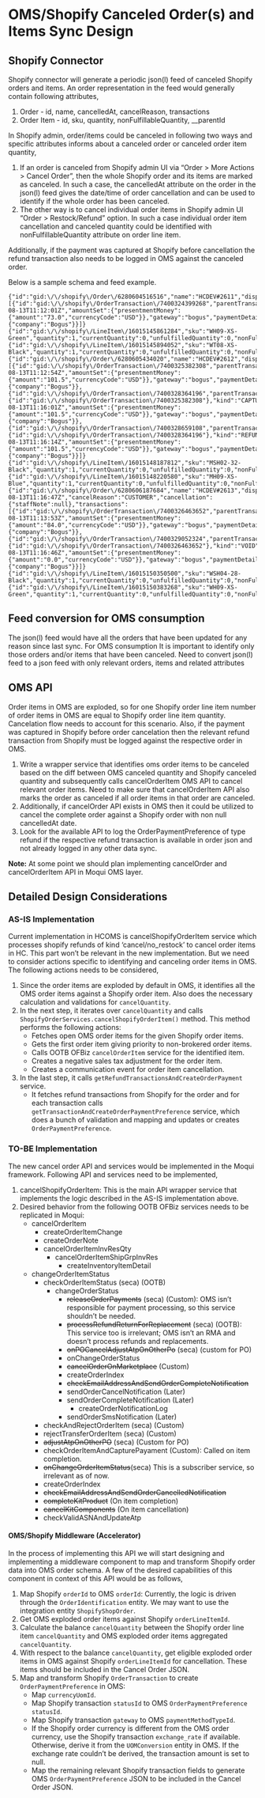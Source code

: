 # OMS/Shopify Canceled Order(s) and Items Sync Design

## Shopify Connector
Shopify connector will generate a periodic json(l) feed of canceled Shopify orders and items. An order representation in the feed would generally contain following attributes,
1. Order - id, name, cancelledAt, cancelReason, transactions
2. Order Item - id, sku, quantity, nonFulfillableQuantity, __parentId

In Shopify admin, order/items could be canceled in following two ways and specific attributes informs about a canceled order or canceled order item quantity,
1. If an order is canceled from Shopify admin UI via “Order > More Actions > Cancel Order”, then the whole Shopify order and its items are marked as canceled. In such a case, the cancelledAt attribute on the order in the json(l) feed gives the date/time of order cancellation and can be used to identify if the whole order has been canceled.
2. The other way is to cancel individual order items in Shopify admin UI “Order > Restock/Refund” option. In such a case individual order item cancellation and canceled quantity could be identified with nonFulfillableQuantity attribute on order line item.

Additionally, if the payment was captured at Shopify before cancellation the refund transaction also needs to be logged in OMS against the canceled order.

Below is a sample schema and feed example.
```
{"id":"gid:\/\/shopify\/Order\/6280604516516","name":"HCDEV#2611","displayFulfillmentStatus":"UNFULFILLED","cancelledAt":null,"cancelReason":null,"cancellation":null,"transactions":[{"id":"gid:\/\/shopify\/OrderTransaction\/7400324399268","parentTransaction":null,"kind":"AUTHORIZATION","status":"SUCCESS","processedAt":"2024-08-13T11:12:01Z","amountSet":{"presentmentMoney":{"amount":"73.0","currencyCode":"USD"}},"gateway":"bogus","paymentDetails":{"company":"Bogus"}}]}
{"id":"gid:\/\/shopify\/LineItem\/16015145861284","sku":"WH09-XS-Green","quantity":1,"currentQuantity":0,"unfulfilledQuantity":0,"nonFulfillableQuantity":1,"__parentId":"gid:\/\/shopify\/Order\/6280604516516"}
{"id":"gid:\/\/shopify\/LineItem\/16015145894052","sku":"WT08-XS-Black","quantity":1,"currentQuantity":0,"unfulfilledQuantity":0,"nonFulfillableQuantity":1,"__parentId":"gid:\/\/shopify\/Order\/6280604516516"}
{"id":"gid:\/\/shopify\/Order\/6280605434020","name":"HCDEV#2612","displayFulfillmentStatus":"UNFULFILLED","cancelledAt":null,"cancelReason":null,"cancellation":null,"transactions":[{"id":"gid:\/\/shopify\/OrderTransaction\/7400325382308","parentTransaction":null,"kind":"AUTHORIZATION","status":"SUCCESS","processedAt":"2024-08-13T11:12:54Z","amountSet":{"presentmentMoney":{"amount":"101.5","currencyCode":"USD"}},"gateway":"bogus","paymentDetails":{"company":"Bogus"}},{"id":"gid:\/\/shopify\/OrderTransaction\/7400328364196","parentTransaction":{"id":"gid:\/\/shopify\/OrderTransaction\/7400325382308"},"kind":"CAPTURE","status":"SUCCESS","processedAt":"2024-08-13T11:16:01Z","amountSet":{"presentmentMoney":{"amount":"101.5","currencyCode":"USD"}},"gateway":"bogus","paymentDetails":{"company":"Bogus"}},{"id":"gid:\/\/shopify\/OrderTransaction\/7400328659108","parentTransaction":{"id":"gid:\/\/shopify\/OrderTransaction\/7400328364196"},"kind":"REFUND","status":"SUCCESS","processedAt":"2024-08-13T11:16:14Z","amountSet":{"presentmentMoney":{"amount":"101.5","currencyCode":"USD"}},"gateway":"bogus","paymentDetails":{"company":"Bogus"}}]}
{"id":"gid:\/\/shopify\/LineItem\/16015148187812","sku":"MSH02-32-Black","quantity":1,"currentQuantity":0,"unfulfilledQuantity":0,"nonFulfillableQuantity":1,"__parentId":"gid:\/\/shopify\/Order\/6280605434020"}
{"id":"gid:\/\/shopify\/LineItem\/16015148220580","sku":"MH09-XS-Blue","quantity":1,"currentQuantity":0,"unfulfilledQuantity":0,"nonFulfillableQuantity":1,"__parentId":"gid:\/\/shopify\/Order\/6280605434020"}
{"id":"gid:\/\/shopify\/Order\/6280606187684","name":"HCDEV#2613","displayFulfillmentStatus":"UNFULFILLED","cancelledAt":"2024-08-13T11:16:47Z","cancelReason":"CUSTOMER","cancellation":{"staffNote":null},"transactions":[{"id":"gid:\/\/shopify\/OrderTransaction\/7400326463652","parentTransaction":null,"kind":"AUTHORIZATION","status":"SUCCESS","processedAt":"2024-08-13T11:13:53Z","amountSet":{"presentmentMoney":{"amount":"84.0","currencyCode":"USD"}},"gateway":"bogus","paymentDetails":{"company":"Bogus"}},{"id":"gid:\/\/shopify\/OrderTransaction\/7400329052324","parentTransaction":{"id":"gid:\/\/shopify\/OrderTransaction\/7400326463652"},"kind":"VOID","status":"SUCCESS","processedAt":"2024-08-13T11:16:46Z","amountSet":{"presentmentMoney":{"amount":"0.0","currencyCode":"USD"}},"gateway":"bogus","paymentDetails":{"company":"Bogus"}}]}
{"id":"gid:\/\/shopify\/LineItem\/16015150350500","sku":"WSH04-28-Black","quantity":1,"currentQuantity":0,"unfulfilledQuantity":0,"nonFulfillableQuantity":1,"__parentId":"gid:\/\/shopify\/Order\/6280606187684"}
{"id":"gid:\/\/shopify\/LineItem\/16015150383268","sku":"WH09-XS-Green","quantity":1,"currentQuantity":0,"unfulfilledQuantity":0,"nonFulfillableQuantity":1,"__parentId":"gid:\/\/shopify\/Order\/6280606187684"}
```

## Feed conversion for OMS consumption
The json(l) feed would have all the orders that have been updated for any reason since last sync. For OMS consumption It is important to identify only those orders and/or items that have been canceled. Need to convert json(l) feed to a json feed with only relevant orders, items and related attributes

## OMS API
Order items in OMS are exploded, so for one Shopify order line item number of order items in OMS are equal to Shopify order line item quantity. Cancelation flow needs to account for this scenario. Also, if the payment was captured in Shopify before order cancelation then the relevant refund transaction from Shopify must be logged against the respective order in OMS.
1. Write a wrapper service that identifies oms order items to be canceled based on the diff between OMS canceled quantity and Shopify canceled quantity and subsequently calls cancelOrderItem OMS API to cancel relevant order items. Need to make sure that cancelOrderItem API also marks the order as canceled if all order items in that order are canceled.
2. Additionally, if cancelOrder API exists in OMS then it could be utilized to cancel the complete order against a Shopify order with non null cancelledAt date.
3. Look for the available API to log the OrderPaymentPreference of type refund if the respective refund transaction is available in order json and not already logged in any other data sync.

**Note:** At some point we should plan implementing cancelOrder and cancelOrderItem API in Moqui OMS layer.

## Detailed Design Considerations
### AS-IS Implementation
Current implementation in HCOMS is cancelShopifyOrderItem service which processes shopify refunds of kind ‘cancel/no_restock’ to cancel order items in HC. This part won’t be relevant in the new implementation. But we need to consider actions specific to identifying and canceling order items in OMS. The following actions needs to be considered,
1. Since the order items are exploded by default in OMS, it identifies all the OMS order items against a Shopify order item. Also does the necessary calculation and validations for `cancelQuantity`.
2. In the next step, it iterates over `cancelQuantity` and calls `ShopifyOrderServices.cancelShopifyOrderItem()` method. This method performs the following actions:
   * Fetches open OMS order items for the given Shopify order items.
   * Gets the first order item giving priority to non-brokered order items.
   * Calls OOTB OFBiz `cancelOrderItem` service for the identified item.
   * Creates a negative sales tax adjustment for the order item.
   * Creates a communication event for order item cancellation.
3. In the last step, it calls `getRefundTransactionsAndCreateOrderPayment` service.
   * It fetches refund transactions from Shopify for the order and for each transaction calls `getTransactionAndCreateOrderPaymentPreference` service, which does a bunch of validation and mapping and updates or creates `OrderPaymentPreference`.

### TO-BE Implementation
The new cancel order API and services would be implemented in the Moqui framework. Following API and services need to be implemented,
1. cancelShopifyOrderItem: This is the main API wrapper service that implements the logic described in the AS-IS implementation above.
2. Desired behavior from the following OOTB OFBiz services needs to be replicated in Moqui:
   * cancelOrderItem
     - createOrderItemChange
     - createOrderNote
     - cancelOrderItemInvResQty
       * cancelOrderItemShipGrpInvRes
         - createInventoryItemDetail
   * changeOrderItemStatus
     - checkOrderItemStatus (seca) (OOTB)
       * changeOrderStatus
         - ~~releaseOrderPayments~~ (seca) (Custom): OMS isn’t responsible for payment processing, so this service shouldn’t be needed.
         - ~~processRefundReturnForReplacement~~ (seca) (OOTB): This service too is irrelevant; OMS isn’t an RMA and doesn’t process refunds and replacements.
         - ~~onPOCancelAdjustAtpOnOtherPo~~ (seca) (custom for PO)
         - onChangeOrderStatus
         - ~~cancelOrderOnMarketplace~~ (Custom)
         - createOrderIndex
         - ~~checkEmailAddressAndSendOrderCompleteNotification~~
         - sendOrderCancelNotification (Later)
         - sendOrderCompleteNotification (Later)
           * createOrderNotificationLog
         - sendOrderSmsNotification (Later)
     * checkAndRejectOrderItem (seca) (Custom)
     * rejectTransferOrderItem (seca) (Custom)
     * ~~adjustAtpOnOtherPO~~ (seca) (Custom for PO)
     * checkOrderItemAndCapturePayament (Custom): Called on item completion.
     * ~~onChangeOrderItemStatus~~(seca) This is a subscriber service, so irrelevant as of now.
     * createOrderIndex
     * ~~checkEmailAddressAndSendOrderCancelledNotification~~
     * ~~completeKitProduct~~ (On item completion)
     * ~~cancelKitComponents~~ (On item cancellation)
     * checkValidASNAndUpdateAtp

#### OMS/Shopify Middleware (Accelerator)
In the process of implementing this API we will start designing and implementing a middleware component to map and transform Shopify order data into OMS order schema. A few of the desired capabilities of this component in context of this API would be as follows,
1. Map Shopify `orderId` to OMS `orderId`: Currently, the logic is driven through the `OrderIdentification` entity. We may want to use the integration entity `ShopifyShopOrder`.
2. Get OMS exploded order items against Shopify `orderLineItemId`.
3. Calculate the balance `cancelQuantity` between the Shopify order line item `cancelQuantity` and OMS exploded order items aggregated `cancelQuantity`.
4. With respect to the balance `cancelQuantity`, get eligible exploded order items in OMS against Shopify `orderLineItemId` for cancellation. These items should be included in the Cancel Order JSON.
5. Map and transform Shopify `OrderTransaction` to create `OrderPaymentPreference` in OMS:
   * Map `currencyUomId`.
   * Map Shopify transaction `statusId` to OMS `OrderPaymentPreference` `statusId`.
   * Map Shopify transaction `gateway` to OMS `paymentMethodTypeId`.
   * If the Shopify order currency is different from the OMS order currency, use the Shopify transaction `exchange_rate` if available. Otherwise, derive it from the `UOMConversion` entity in OMS. If the exchange rate couldn’t be derived, the transaction amount is set to null.
   * Map the remaining relevant Shopify transaction fields to generate OMS `OrderPaymentPreference` JSON to be included in the Cancel Order JSON.



